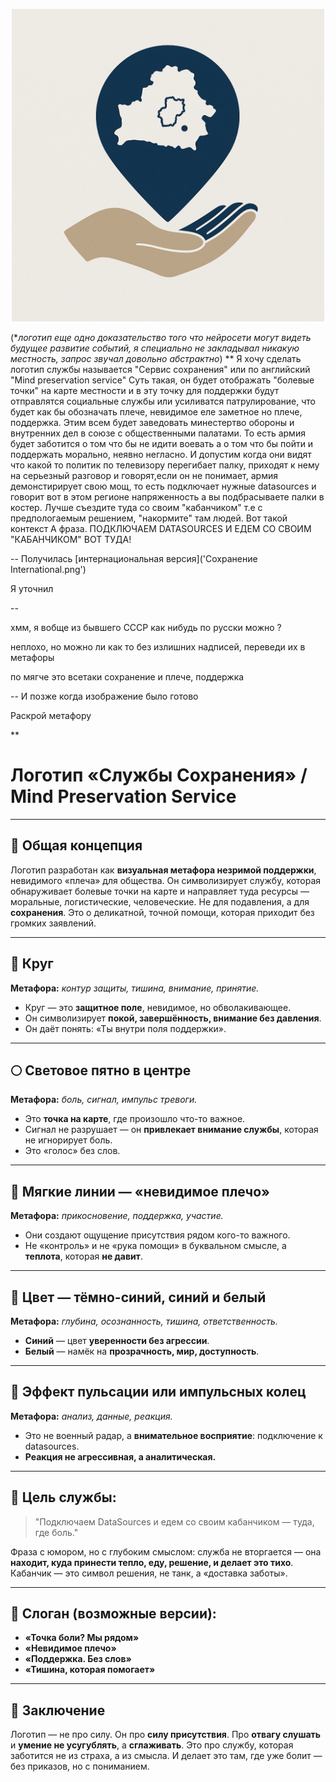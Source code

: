 <p align="center">
 <img src="Сохранение локализированный.png" width="500"/>
</p>

(**логотип еще одно доказательство того что нейросети могут видеть будущее развитие событий, я специально не закладывал никакую местность, запрос звучал довольно абстрактно*)
**
Я хочу сделать логотип службы называется "Сервис сохранения" или по английский "Mind preservation service"
Суть такая, он будет отображать "болевые точки" на карте местности и в эту точку для поддержки будут отправлятся социальные службы или усиливатся патрулирование, что будет как бы обозначать плече, невидимое еле заметное но плече, поддержка.
Этим всем будет заведовать минестертво обороны и внутренних дел в союзе с общественными палатами.
То есть армия будет заботится о том что бы не идити воевать а о том что бы пойти и поддержать морально, неявно негласно.
И допустим когда они видят что какой то политик по телевизору перегибает палку, приходят к нему на серьезный разговор и говорят,если он не понимает, армия демонстирирует свою мощ, то есть подключает нужные datasources и говорит вот в этом регионе напряженность а вы подбрасываете палки в костер. Лучше съездите туда со своим "кабанчиком" т.е с предпологаемым решением, "накормите" там людей.
Вот такой контекст
А фраза.
ПОДКЛЮЧАЕМ DATASOURCES И ЕДЕМ СО СВОИМ "КАБАНЧИКОМ" ВОТ ТУДА!

-- Получилась [интернациональная версия]('Сохранение International.png')

Я уточнил

--

хмм, я вобще из бывшего СССР как нибудь по русски можно ?


неплохо, но можно ли как то без излишних надписей, переведи их в метафоры


по мягче это всетаки сохранение и плече, поддержка


-- И позже когда изображение было готово 

Раскрой метафору

**




# Логотип «Службы Сохранения» / Mind Preservation Service

---

## 🎯 Общая концепция

Логотип разработан как **визуальная метафора незримой поддержки**, невидимого «плеча» для общества. Он символизирует службу, которая обнаруживает болевые точки на карте и направляет туда ресурсы — моральные, логистические, человеческие. Не для подавления, а для **сохранения**. Это о деликатной, точной помощи, которая приходит без громких заявлений.

---

## 🔵 Круг

**Метафора:** _контур защиты, тишина, внимание, принятие._

- Круг — это **защитное поле**, невидимое, но обволакивающее.
- Он символизирует **покой, завершённость, внимание без давления**.
- Он даёт понять: «Ты внутри поля поддержки».

---

## 🌕 Световое пятно в центре

**Метафора:** _боль, сигнал, импульс тревоги._

- Это **точка на карте**, где произошло что-то важное.
- Сигнал не разрушает — он **привлекает внимание службы**, которая не игнорирует боль.
- Это «голос» без слов.

---

## 🫱 Мягкие линии — «невидимое плечо»

**Метафора:** _прикосновение, поддержка, участие._

- Они создают ощущение присутствия рядом кого-то важного.
- Не «контроль» и не «рука помощи» в буквальном смысле, а **теплота**, которая **не давит**.

---

## 🌌 Цвет — тёмно-синий, синий и белый

**Метафора:** _глубина, осознанность, тишина, ответственность._

- **Синий** — цвет **уверенности без агрессии**.
- **Белый** — намёк на **прозрачность, мир, доступность**.

---

## 📡 Эффект пульсации или импульсных колец

**Метафора:** _анализ, данные, реакция._

- Это не военный радар, а **внимательное восприятие**: подключение к datasources.
- **Реакция не агрессивная, а аналитическая.**

---

## 🧭 Цель службы:

> "Подключаем DataSources и едем со своим кабанчиком — туда, где боль."

Фраза с юмором, но с глубоким смыслом: служба не вторгается — она **находит, куда принести тепло, еду, решение, и делает это тихо**. Кабанчик — это символ решения, не танк, а «доставка заботы».

---

## 💬 Слоган (возможные версии):

- **«Точка боли? Мы рядом»**
- **«Невидимое плечо»**
- **«Поддержка. Без слов»**
- **«Тишина, которая помогает»**

---

## 🏁 Заключение

Логотип — не про силу. Он про **силу присутствия**. Про **отвагу слушать** и **умение не усугублять**, а **сглаживать**. Это про службу, которая заботится не из страха, а из смысла. И делает это там, где уже болит — без приказов, но с пониманием.

